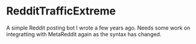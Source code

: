 # RedditTrafficExtreme

A simple Reddit posting bot I wrote a few years ago.  Needs some work on integratting with MetaReddit again as the syntax has changed.
